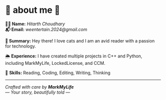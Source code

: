 # 🌸 about me 🌸

**👩‍🎓 Name:** _Hitarth Choudhary_  
**📬 Email:** _weentertain.2024@gmail.com_

**📝 Summary:**
Hey there! I love cats and I am an avid reader with a passion for technology.

🌦️ **Experience:**
I have created multiple projects in C++ and Python, including MarkMyLife, LockedLicense, and CCM.

🌈 **Skills:**
Reading, Coding, Editing, Writing, Thinking

---
*Crafted with care by **MarkMyLife***  
*— Your story, beautifully told —*
